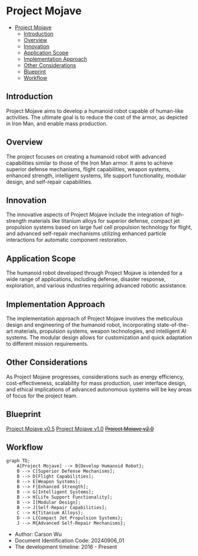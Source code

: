 # Project Mojave

- [Project Mojave](#project-mojave)
  - [Introduction](#introduction)
  - [Overview](#overview)
  - [Innovation](#innovation)
  - [Application Scope](#application-scope)
  - [Implementation Approach](#implementation-approach)
  - [Other Considerations](#other-considerations)
  - [Blueprint](#blueprint)
  - [Workflow](#workflow)

## Introduction

Project Mojave aims to develop a humanoid robot capable of human-like activities. The ultimate goal is to reduce the cost of the armor, as depicted in Iron Man, and enable mass production.

## Overview

The project focuses on creating a humanoid robot with advanced capabilities similar to those of the Iron Man armor. It aims to achieve superior defense mechanisms, flight capabilities, weapon systems, enhanced strength, intelligent systems, life support functionality, modular design, and self-repair capabilities.

## Innovation

The innovative aspects of Project Mojave include the integration of high-strength materials like titanium alloys for superior defense, compact jet propulsion systems based on large fuel cell propulsion technology for flight, and advanced self-repair mechanisms utilizing enhanced particle interactions for automatic component restoration.

## Application Scope

The humanoid robot developed through Project Mojave is intended for a wide range of applications, including defense, disaster response, exploration, and various industries requiring advanced robotic assistance.

## Implementation Approach

The implementation approach of Project Mojave involves the meticulous design and engineering of the humanoid robot, incorporating state-of-the-art materials, propulsion systems, weapon technologies, and intelligent AI systems. The modular design allows for customization and quick adaptation to different mission requirements.

## Other Considerations

As Project Mojave progresses, considerations such as energy efficiency, cost-effectiveness, scalability for mass production, user interface design, and ethical implications of advanced autonomous systems will be key areas of focus for the project team.

## Blueprint

[Project Mojave v0.5](media/PM0_5.pdf)
[Project Mojave v1.0](media/PM1_0.pdf)
~~[Project Mojave v2.0](media/PM2_0.pdf)~~

## Workflow

```mermaid
graph TD;
    A[Project Mojave] --> B{Develop Humanoid Robot};
    B --> C[Superior Defense Mechanisms];
    B --> D[Flight Capabilities];
    B --> E[Weapon Systems];
    B --> F[Enhanced Strength];
    B --> G[Intelligent Systems];
    B --> H[Life Support Functionality];
    B --> I[Modular Design];
    B --> J[Self-Repair Capabilities];
    C --> K{Titanium Alloys};
    D --> L{Compact Jet Propulsion Systems};
    J --> M{Advanced Self-Repair Mechanisms};
```

- Author: Carson Wu
- Document Identification Code: 20240906_01
- The development timeline: 2016 - Present
